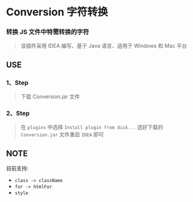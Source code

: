 # Conversion 字符转换

### 转换 JS 文件中特需转换的字符

> 该插件采用 IDEA 编写、基于 Java 语言、适用于 Windows 和 Mac 平台
> 

## USE
### 1、Step
> 下载 Conversion.jar 文件

### 2、Step
>在 `plugins` 中选择 `Install plugin from disk...` 选好下载的 `Conversion.jar` 文件重启 `IDEA` 即可

## NOTE
目前支持: 

- `class -> className`
- `for -> htmlFor`
- `style`